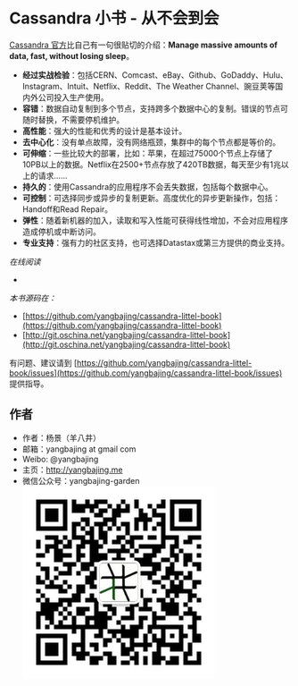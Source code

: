 # Cassandra 小书 - 从不会到会

[Cassandra 官方](http://cassandra.apache.org/)比自己有一句很贴切的介绍：**Manage massive amounts of data, fast, without losing sleep**。

- **经过实战检验**：包括CERN、Comcast、eBay、Github、GoDaddy、Hulu、Instagram、Intuit、Netflix、Reddit、The Weather Channel、豌豆荚等国内外公司投入生产使用。
- **容错**：数据自动复制到多个节点，支持跨多个数据中心的复制。错误的节点可随时替换，不需要停机维护。
- **高性能**：强大的性能和优秀的设计是基本设计。
- **去中心化**：没有单点故障，没有网络瓶颈，集群中的每个节点都是等价的。
- **可伸缩**：一些比较大的部署，比如：苹果，在超过75000个节点上存储了10PB以上的数据。Netflix在2500+节点存放了420TB数据，每天至少有1兆以上的请求……
- **持久的**：使用Cassandra的应用程序不会丢失数据，包括每个数据中心。
- **可控制**：可选择同步或异步的复制更新。高度优化的异步更新操作，包括：Handoff和Read Repair。
- **弹性**：随着新机器的加入，读取和写入性能可获得线性增加，不会对应用程序造成停机或中断访问。
- **专业支持**：强有力的社区支持，也可选择Datastax或第三方提供的商业支持。

*在线阅读*

- [](https://yangbajing.gitbooks.io/scala-web-development/)

*本书源码在：*

- [https://github.com/yangbajing/cassandra-littel-book](https://github.com/yangbajing/cassandra-littel-book)
- [http://git.oschina.net/yangbajing/cassandra-littel-book](http://git.oschina.net/yangbajing/cassandra-littel-book)

有问题、建议请到 [https://github.com/yangbajing/cassandra-littel-book/issues](https://github.com/yangbajing/cassandra-littel-book/issues) 提供指导。

## 作者

- 作者：杨景（羊八井）
- 邮箱：yangbajing at gmail com
- Weibo: @yangbajing
- 主页：http://yangbajing.me
- 微信公众号：yangbajing-garden
![yangbajing-garden](docs/imgs/qrcode_for_gh_70b815e4a7cd_344.jpg)

